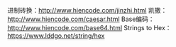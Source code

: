 进制砖换：http://www.hiencode.com/jinzhi.html
凯撒：http://www.hiencode.com/caesar.html
Base编码：http://www.hiencode.com/base64.html
Strings to Hex：https://www.lddgo.net/string/hex
